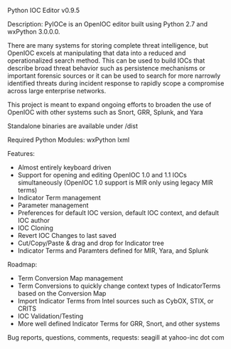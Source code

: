 Python IOC Editor v0.9.5


Description: 
PyIOCe is an OpenIOC editor built using Python 2.7 and wxPython 3.0.0.0.  

There are many systems for storing complete threat intelligence, but OpenIOC excels at manipulating that data into a reduced and 
operationalized search method.  This can be used to build IOCs that describe broad threat behavior such as persistence mechanisms 
or important forensic sources or it can be used to search for more narrowly identified threats during incident response to rapidly 
scope a compromise across large enterprise networks. 

This project is meant to expand ongoing efforts to broaden the use of OpenIOC with other systems such as Snort, GRR, Splunk, and Yara

Standalone binaries are available under /dist

Required Python Modules:
wxPython
lxml

Features:
- Almost entirely keyboard driven
- Support for opening and editing OpenIOC 1.0 and 1.1 IOCs simultaneously (OpenIOC 1.0 support is MIR only using legacy MIR terms)
- Indicator Term management
- Parameter management
- Preferences for default IOC version, default IOC context, and default IOC author
- IOC Cloning
- Revert IOC Changes to last saved
- Cut/Copy/Paste & drag and drop for Indicator tree
- Indicator Terms and Paramters defined for MIR, Yara, and Splunk

Roadmap:
- Term Conversion Map management
- Term Conversions to quickly change context types of IndicatorTerms based on the Conversion Map
- Import Indicator Terms from Intel sources such as CybOX, STIX, or CRITS
- IOC Validation/Testing
- More well defined Indicator Terms for GRR, Snort, and other systems



Bug reports, questions, comments, requests:
seagill at yahoo-inc dot com
